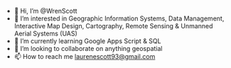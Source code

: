 - 👋 Hi, I’m @WrenScott
- 👀 I’m interested in Geographic Information Systems, Data Management, Interactive Map Design, Cartography, Remote Sensing & Unmanned Aerial Systems (UAS)
- 🌱 I’m currently learning Google Apps Script & SQL
- 💞️ I’m looking to collaborate on anything geospatial
- 📫 How to reach me laurenescott93@gmail.com

<!---
WrenScott/WrenScott is a ✨ special ✨ repository because its `README.md` (this file) appears on your GitHub profile.
You can click the Preview link to take a look at your changes.
--->
